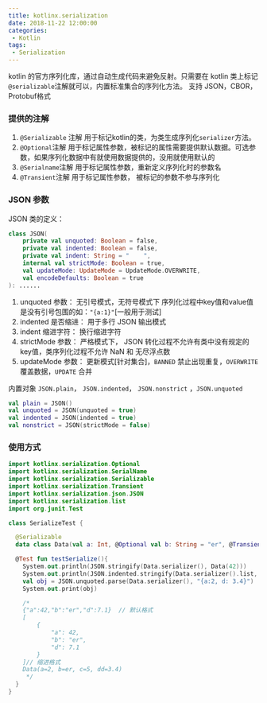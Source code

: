 ```yaml
---
title: kotlinx.serialization
date: 2018-11-22 12:00:00
categories:
 - Kotlin
tags:
 - Serialization
---
```


kotlin 的官方序列化库，通过自动生成代码来避免反射。只需要在 kotlin 类上标记 `@serializable`注解就可以，内置标准集合的序列化方法。 支持 JSON，CBOR， Protobuf格式

### 提供的注解

1. `@Serializable` 注解 用于标记kotlin的类，为类生成序列化`serializer`方法。
2. `@Optional`注解 用于标记属性参数，被标记的属性需要提供默认数据。可选参数，如果序列化数据中有就使用数据提供的，没用就使用默认的
3. `@Serialname`注解 用于标记属性参数，重新定义序列化时的参数名
4. `@Transient`注解 用于标记属性参数， 被标记的参数不参与序列化

### JSON 参数

JSON 类的定义：

```kotlin
class JSON(
    private val unquoted: Boolean = false,
    private val indented: Boolean = false,
    private val indent: String = "    ",
    internal val strictMode: Boolean = true,
    val updateMode: UpdateMode = UpdateMode.OVERWRITE,
    val encodeDefaults: Boolean = true
): ......
```



1. unquoted 参数： 无引号模式，无符号模式下 序列化过程中key值和value值是没有引号包围的如：`"{a:1}"`[一般用于测试]
2. indented 是否缩进： 用于多行 JSON 输出模式
3. indent 缩进字符： 换行缩进字符
4. strictMode 参数： 严格模式下， JSON 转化过程不允许有类中没有规定的key值，类序列化过程不允许 NaN 和 无尽浮点数
5. updateMode 参数： 更新模式[针对集合]，`BANNED` 禁止出现重复，`OVERWRITE` 覆盖数据，`UPDATE` 合并

内置对象 `JSON.plain`， `JSON.indented`， `JSON.nonstrict` ，`JSON.unquoted`

```kotlin
val plain = JSON()
val unquoted = JSON(unquoted = true)
val indented = JSON(indented = true)
val nonstrict = JSON(strictMode = false)
```

### 使用方式

```kotlin
import kotlinx.serialization.Optional
import kotlinx.serialization.SerialName
import kotlinx.serialization.Serializable
import kotlinx.serialization.Transient
import kotlinx.serialization.json.JSON
import kotlinx.serialization.list
import org.junit.Test

class SerializeTest {

  @Serializable
  data class Data(val a: Int, @Optional val b: String = "er", @Transient val c: Int = 5, @SerialName("d") val dd: Float = 7.1f)

  @Test fun testSerialize(){
    System.out.println(JSON.stringify(Data.serializer(), Data(42)))
    System.out.println(JSON.indented.stringify(Data.serializer().list, listOf(Data(42))))
    val obj = JSON.unquoted.parse(Data.serializer(), "{a:2, d: 3.4}")
    System.out.print(obj)

    /*
    {"a":42,"b":"er","d":7.1}  // 默认格式
    [
        {
            "a": 42,
            "b": "er",
            "d": 7.1
        }
    ]// 缩进格式
    Data(a=2, b=er, c=5, dd=3.4)
     */
  }
}
```

